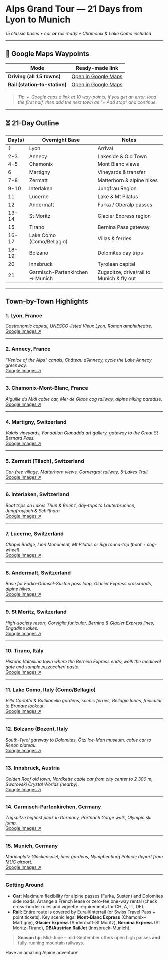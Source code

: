 # Alps Grand Tour — 21 Days from **Lyon** to **Munich**  
*15 classic bases • car **or** rail ready • Chamonix & Lake Como included*

---

## 📍 Google Maps Waypoints

| Mode | Ready-made link |
|------|-----------------|
| **Driving (all 15 towns)** | [Open in Google Maps](https://www.google.com/maps/dir/Lyon/Annecy/Chamonix/Martigny/Zermatt/Interlaken/Lucerne/Andermatt/St.+Moritz/Tirano/Como/Bolzano/Innsbruck/Garmisch-Partenkirchen/Munich) |
| **Rail (station–to-station)** | [Open in Google Maps](https://www.google.com/maps/dir/Gare+Lyon-Part-Dieu,+Lyon/Annecy+Station/Chamonix+Mont-Blanc+Station/Martigny+Station/T%C3%A4sch+Station/Interlaken+Ost+Station/Luzern+Bahnhof/Andermatt+Station/St.+Moritz+Bahnhof/Tirano+Stazione/Como+S.+Giovanni+Station/Bolzano+Bozen+Hbf/Innsbruck+Hbf/Garmisch-Partenkirchen+Bahnhof/M%C3%BCnchen+Hbf) |

> *Tip • Google caps a link at 10 way-points; if you get an error, load the first half, then add the next town as “+ Add stop” and continue.*

---

## ⏳ 21-Day Outline

| Day(s) | Overnight Base | Notes |
|--------|----------------|-------|
| 1 | Lyon | Arrival |
| 2-3 | Annecy | Lakeside & Old Town |
| 4-5 | Chamonix | Mont Blanc views |
| 6 | Martigny | Vineyards & transfer |
| 7-8 | Zermatt | Matterhorn & alpine hikes |
| 9-10 | Interlaken | Jungfrau Region |
| 11 | Lucerne | Lake & Mt Pilatus |
| 12 | Andermatt | Furka / Oberalp passes |
| 13-14 | St Moritz | Glacier Express region |
| 15 | Tirano | Bernina Pass gateway |
| 16-17 | Lake Como (Como/Bellagio) | Villas & ferries |
| 18-19 | Bolzano | Dolomites day trips |
| 20 | Innsbruck | Tyrolean capital |
| 21 | Garmisch-Partenkirchen → Munich | Zugspitze, drive/rail to Munich & fly out |

---

## Town-by-Town Highlights

### 1. Lyon, France  
*Gastronomic capital, UNESCO-listed Vieux Lyon, Roman amphitheatre.*  
[Google Images ↗](https://www.google.com/search?q=Lyon+France+old+town+view&tbm=isch)

---

### 2. Annecy, France  
*“Venice of the Alps” canals, Château d’Annecy, cycle the Lake Annecy greenway.*  
[Google Images ↗](https://www.google.com/search?q=Annecy+lake+and+old+town&tbm=isch)

---

### 3. Chamonix-Mont-Blanc, France  
*Aiguille du Midi cable car, Mer de Glace cog railway, alpine hiking paradise.*  
[Google Images ↗](https://www.google.com/search?q=Chamonix+Mont+Blanc+aiguille+du+midi&tbm=isch)

---

### 4. Martigny, Switzerland  
*Valais vineyards, Fondation Gianadda art gallery, gateway to the Great St Bernard Pass.*  
[Google Images ↗](https://www.google.com/search?q=Martigny+Switzerland+vineyards&tbm=isch)

---

### 5. Zermatt (Täsch), Switzerland  
*Car-free village, Matterhorn views, Gornergrat railway, 5-Lakes Trail.*  
[Google Images ↗](https://www.google.com/search?q=Zermatt+Matterhorn+view&tbm=isch)

---

### 6. Interlaken, Switzerland  
*Boat trips on Lakes Thun & Brienz, day-trips to Lauterbrunnen, Jungfraujoch & Schilthorn.*  
[Google Images ↗](https://www.google.com/search?q=Interlaken+Jungfrau+region&tbm=isch)

---

### 7. Lucerne, Switzerland  
*Chapel Bridge, Lion Monument, Mt Pilatus or Rigi round-trip (boat + cog-wheel).*  
[Google Images ↗](https://www.google.com/search?q=Lucerne+Switzerland+kapellbrücke&tbm=isch)

---

### 8. Andermatt, Switzerland  
*Base for Furka–Grimsel–Susten pass loop, Glacier Express crossroads, alpine hikes.*  
[Google Images ↗](https://www.google.com/search?q=Andermatt+Furka+pass&tbm=isch)

---

### 9. St Moritz, Switzerland  
*High-society resort, Corviglia funicular, Bernina & Glacier Express lines, Engadine lakes.*  
[Google Images ↗](https://www.google.com/search?q=St+Moritz+lake+view&tbm=isch)

---

### 10. Tirano, Italy  
*Historic Valtellina town where the Bernina Express ends; walk the medieval gate and sample pizzoccheri pasta.*  
[Google Images ↗](https://www.google.com/search?q=Tirano+Italy+Bernina+Express&tbm=isch)

---

### 11. Lake Como, Italy (Como/Bellagio)  
*Villa Carlotta & Balbianello gardens, scenic ferries, Bellagio lanes, funicular to Brunate lookout.*  
[Google Images ↗](https://www.google.com/search?q=Lake+Como+Bellagio+village&tbm=isch)

---

### 12. Bolzano (Bozen), Italy  
*South-Tyrol gateway to Dolomites, Ötzi Ice-Man museum, cable car to Renon plateau.*  
[Google Images ↗](https://www.google.com/search?q=Bolzano+Dolomites+view&tbm=isch)

---

### 13. Innsbruck, Austria  
*Golden Roof old town, Nordkette cable car from city center to 2 300 m, Swarovski Crystal Worlds (nearby).*  
[Google Images ↗](https://www.google.com/search?q=Innsbruck+Nordkette+cable+car&tbm=isch)

---

### 14. Garmisch-Partenkirchen, Germany  
*Zugspitze highest peak in Germany, Partnach Gorge walk, Olympic ski jump.*  
[Google Images ↗](https://www.google.com/search?q=Garmisch+Zugspitze+view&tbm=isch)

---

### 15. Munich, Germany  
*Marienplatz Glockenspiel, beer gardens, Nymphenburg Palace; depart from MUC airport.*  
[Google Images ↗](https://www.google.com/search?q=Munich+Marienplatz+fall&tbm=isch)

---

### Getting Around

* **Car:** Maximum flexibility for alpine passes (Furka, Susten) and Dolomites side roads. Arrange a French lease or zero-fee one-way rental (check cross-border rules and vignette requirements for CH, A, IT, DE).  
* **Rail:** Entire route is covered by Eurail/Interrail (or Swiss Travel Pass + point tickets). Key scenic legs: **Mont-Blanc Express** (Chamonix–Martigny), **Glacier Express** (Andermatt–St Moritz), **Bernina Express** (St Moritz–Tirano), **DB/Austrian RailJet** (Innsbruck–Munich).

> **Season tip:** Mid-June – mid-September offers open high passes **and** fully-running mountain railways.

Have an amazing Alpine adventure!
